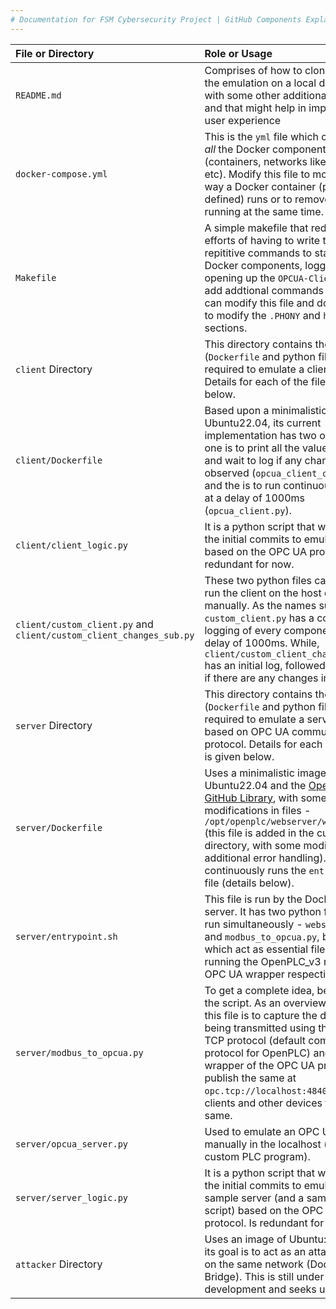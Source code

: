 ```yaml
---
# Documentation for FSM Cybersecurity Project | GitHub Components Explanation
---
```


| **File or Directory** | **Role or Usage** |
|:---|:---|
| `README.md` | Comprises of how to clone and run the emulation on a local device along with some other additional resources and that might help in improving the user experience |
| `docker-compose.yml` | This is the `yml` file which comprises of _all_ the Docker components (containers, networks like bridges, etc). Modify this file to modify the way a Docker container (pre-defined) runs or to remove one from running at the same time. |
| `Makefile` | A simple makefile that reduces the efforts of having to write the same repititive commands to start up the Docker components, logging data, opening up the `OPCUA-Client`, etc. To add addtional commands to run, you can modify this file and do not forget to modify the `.PHONY` and `help` sections. |
| `client` Directory | This directory contains the files (`Dockerfile` and python files) that are required to emulate a client PLC. Details for each of the files is given below. |
| `client/Dockerfile` | Based upon a minimalistic used Ubuntu22.04, its current implementation has two options - one is to print all the values initially and wait to log if any change is observed (`opcua_client_change.py`) and the is to run continuous logging at a delay of 1000ms (`opcua_client.py`). |
| `client/client_logic.py` | It is a python script that was used in the initial commits to emulate a client based on the OPC UA protocol. Is redundant for now. |
| `client/custom_client.py` and `client/custom_client_changes_sub.py` | These two python files can help you run the client on the host device manually. As the names suggest, `custom_client.py` has a continuous logging of every component at a delay of 1000ms. While, `client/custom_client_changes_sub.py` has an initial log, followed by printing if there are any changes in the values. |
| `server` Directory | This directory contains the files (`Dockerfile` and python files) that are required to emulate a server PLC based on OPC UA communication protocol. Details for each of the files is given below. |
| `server/Dockerfile` | Uses a minimalistic image of Ubuntu22.04 and the [OpenPLC_v3 GitHub Library](https://github.com/thiagoralves/OpenPLC_v3.git), with some modifications in files - `/opt/openplc/webserver/webserver.py` (this file is added in the current directory, with some modified, additional error handling). It continuously runs the `entrypoint.sh` file (details below). |
| `server/entrypoint.sh` | This file is run by the Docker image of server. It has two python files being run simultaneously - `webserver.py` and `modbus_to_opcua.py`, both of which act as essential files for running the OpenPLC_v3 repo and the OPC UA wrapper respectively. |
| `server/modbus_to_opcua.py` | To get a complete idea, better refer to the script. As an overview, the aim of this file is to capture the data that is being transmitted using the Modbus-TCP protocol (default communication protocol for OpenPLC) and add a wrapper of the OPC UA protocol and publish the same at `opc.tcp://localhost:4840` for the clients and other devices to read the same. |
| `server/opcua_server.py` | Used to emulate an OPC UA server manually in the localhost (based on a custom PLC program). |
| `server/server_logic.py` | It is a python script that was used in the initial commits to emulate a sample server (and a sample OPC UA script) based on the OPC UA protocol. Is redundant for now. |
| `attacker` Directory | Uses an image of Ubuntu:22.04, and its goal is to act as an attacker based on the same network (Docker Bridge). This is still under development and seeks updates. |